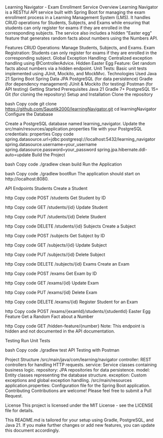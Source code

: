 Learning Navigator - Exam Enrollment Service
Overview
Learning Navigator is a RESTful API service built with Spring Boot for managing the exam enrollment process in a Learning Management System (LMS). It handles CRUD operations for Students, Subjects, and Exams while ensuring that students can only register for exams if they are enrolled in the corresponding subjects. The service also includes a hidden "Easter egg" feature that generates random facts about numbers using the Numbers API.

Features
CRUD Operations: Manage Students, Subjects, and Exams.
Exam Registration: Students can only register for exams if they are enrolled in the corresponding subject.
Global Exception Handling: Centralized exception handling using @ControllerAdvice.
Hidden Easter Egg Feature: Get random facts about numbers via a hidden endpoint.
Unit Tests: Basic unit tests implemented using JUnit, Mockito, and MockMvc.
Technologies Used
Java 21
Spring Boot
Spring Data JPA
PostgreSQL (for data persistence)
Gradle (for dependency management)
JUnit & Mockito (for testing)
Postman (for API testing)
Getting Started
Prerequisites
Java 21
Gradle 7+
PostgreSQL 15+
Git (for cloning the repository)
Setup and Installation
Clone the repository

bash
Copy code
git clone https://github.com/Sauptik2000/learningNavigator.git
cd learningNavigator
Configure the Database

Create a PostgreSQL database named learning_navigator.
Update the src/main/resources/application.properties file with your PostgreSQL credentials:
properties
Copy code
spring.datasource.url=jdbc:postgresql://localhost:5432/learning_navigator
spring.datasource.username=your_username
spring.datasource.password=your_password
spring.jpa.hibernate.ddl-auto=update
Build the Project

bash
Copy code
./gradlew clean build
Run the Application

bash
Copy code
./gradlew bootRun
The application should start on http://localhost:8080.

API Endpoints
Students
Create a Student

http
Copy code
POST /students
Get Student by ID

http
Copy code
GET /students/{id}
Update Student

http
Copy code
PUT /students/{id}
Delete Student

http
Copy code
DELETE /students/{id}
Subjects
Create a Subject

http
Copy code
POST /subjects
Get Subject by ID

http
Copy code
GET /subjects/{id}
Update Subject

http
Copy code
PUT /subjects/{id}
Delete Subject

http
Copy code
DELETE /subjects/{id}
Exams
Create an Exam

http
Copy code
POST /exams
Get Exam by ID

http
Copy code
GET /exams/{id}
Update Exam

http
Copy code
PUT /exams/{id}
Delete Exam

http
Copy code
DELETE /exams/{id}
Register Student for an Exam

http
Copy code
POST /exams/{examId}/students/{studentId}
Easter Egg Feature
Get a Random Fact about a Number

http
Copy code
GET /hidden-feature/{number}
Note: This endpoint is hidden and not documented in the API documentation.

Testing
Run Unit Tests

bash
Copy code
./gradlew test
API Testing with Postman

Project Structure
/src/main/java/com/learning/navigator
controller: REST controllers for handling HTTP requests.
service: Service classes containing business logic.
repository: JPA repositories for data persistence.
model: Entity classes representing the database structure.
exception: Custom exceptions and global exception handling.
/src/main/resources
application.properties: Configuration file for the Spring Boot application.
Contributing
Contributions are welcome! Please feel free to submit a Pull Request.

License
This project is licensed under the MIT License - see the LICENSE file for details.

This README.md is tailored for your setup using Gradle, PostgreSQL, and Java 21. If you make further changes or add new features, you can update this document accordingly.

